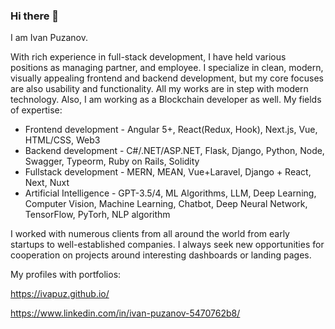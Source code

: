 ### Hi there 👋

I am Ivan Puzanov.

With rich experience in full-stack development, I have held various positions as managing partner, and employee. I specialize in clean, modern, visually appealing frontend and backend development, but my core focuses are also usability and functionality. All my works are in step with modern technology. Also, I am working as a Blockchain developer as well. My fields of expertise:

* Frontend development - Angular 5+, React(Redux, Hook), Next.js, Vue, HTML/CSS, Web3
* Backend development - C#/.NET/ASP.NET, Flask, Django, Python, Node, Swagger, Typeorm, Ruby on Rails, Solidity
* Fullstack development - MERN, MEAN, Vue+Laravel, Django + React, Next, Nuxt
* Artificial Intelligence - GPT-3.5/4, ML Algorithms, LLM, Deep Learning, Computer Vision, Machine Learning, Chatbot, Deep Neural Network, TensorFlow, PyTorh, NLP algorithm

I worked with numerous clients from all around the world from early startups to well-established companies. I always seek new opportunities for cooperation on projects around interesting dashboards or landing pages.

My profiles with portfolios: 

https://ivapuz.github.io/

https://www.linkedin.com/in/ivan-puzanov-5470762b8/
